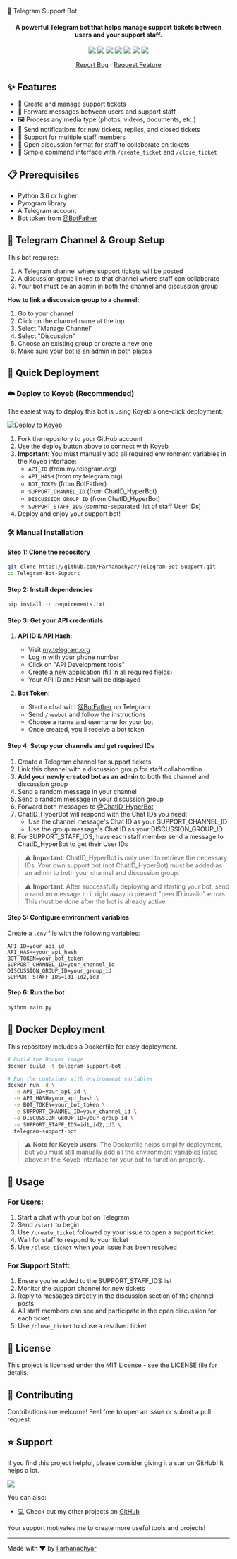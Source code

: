 🤖 Telegram Support Bot<p align="center">
  <h4 align="center">A powerful Telegram bot that helps manage support tickets between users and your support staff.</h4>
  <p align="center">
    <a href="https://codeclimate.com/github/Farhanachyar/Telegram-Bot-Support/maintainability"><img src="https://api.codeclimate.com/v1/badges/c60f42d7d0b61bd33e98/maintainability" /></a>
    <a href="https://github.com/Farhanachyar/Telegram-Bot-Support/issues"><img src="https://img.shields.io/github/issues/Farhanachyar/Telegram-Bot-Support"/></a>
    <a href="https://github.com/Farhanachyar/Telegram-Bot-Support/stargazers"><img src="https://img.shields.io/github/stars/Farhanachyar/Telegram-Bot-Support"/></a>
    <a href="https://github.com/Farhanachyar/Telegram-Bot-Support/network/members"><img src="https://img.shields.io/github/forks/Farhanachyar/Telegram-Bot-Support"/></a>
    <a href="https://github.com/Farhanachyar/Telegram-Bot-Support/commits/main"><img src="https://img.shields.io/github/last-commit/Farhanachyar/Telegram-Bot-Support/main"/></a>
    <a href="https://github.com/arifszn/gitprofile/blob/main/CONTRIBUTING.md"><img src="https://img.shields.io/badge/contributions-welcome-brightgreen.svg?style=flat"/></a>
    <a href="https://github.com/Farhanachyar/Telegram-Bot-Support/blob/main/LICENSE"><img src="https://img.shields.io/github/license/Farhanachyar/Telegram-Bot-Support"/></a>
  </p>
  <p align="center">
    <a href="https://github.com/Farhanachyar/Telegram-Bot-Support/issues">Report Bug</a>
    ·
    <a href="https://github.com/Farhanachyar/Telegram-Bot-Support/discussions">Request Feature</a>
  </p>
</p>

## ✨ Features

- 🎫 Create and manage support tickets
- 📨 Forward messages between users and support staff
- 🖼️ Process any media type (photos, videos, documents, etc.)
- 📣 Send notifications for new tickets, replies, and closed tickets
- 👥 Support for multiple staff members
- 💬 Open discussion format for staff to collaborate on tickets
- 🔄 Simple command interface with `/create_ticket` and `/close_ticket`

## 📋 Prerequisites

- Python 3.6 or higher
- Pyrogram library
- A Telegram account
- Bot token from [@BotFather](https://t.me/BotFather)

## 🔧 Telegram Channel & Group Setup

This bot requires:
1. A Telegram channel where support tickets will be posted
2. A discussion group linked to that channel where staff can collaborate
3. Your bot must be an admin in both the channel and discussion group

**How to link a discussion group to a channel:**
1. Go to your channel
2. Click on the channel name at the top
3. Select "Manage Channel"
4. Select "Discussion"
5. Choose an existing group or create a new one
6. Make sure your bot is an admin in both places

## 🚀 Quick Deployment

### ☁️ Deploy to Koyeb (Recommended)

The easiest way to deploy this bot is using Koyeb's one-click deployment:

[![Deploy to Koyeb](https://www.koyeb.com/static/images/deploy/button.svg)](https://app.koyeb.com/deploy?name=telegram-bot-support&repository=Farhanachyar%2FTelegram-Bot-Support&branch=main&builder=dockerfile&instance_type=free&regions=was&instances_min=0&autoscaling_sleep_idle_delay=300)

1. Fork the repository to your GitHub account
2. Use the deploy button above to connect with Koyeb
3. **Important**: You must manually add all required environment variables in the Koyeb interface:
   - `API_ID` (from my.telegram.org)
   - `API_HASH` (from my.telegram.org)
   - `BOT_TOKEN` (from BotFather)
   - `SUPPORT_CHANNEL_ID` (from ChatID_HyperBot)
   - `DISCUSSION_GROUP_ID` (from ChatID_HyperBot)
   - `SUPPORT_STAFF_IDS` (comma-separated list of staff User IDs)
4. Deploy and enjoy your support bot!

### 🛠️ Manual Installation

#### Step 1: Clone the repository
```bash
git clone https://github.com/Farhanachyar/Telegram-Bot-Support.git
cd Telegram-Bot-Support
```

#### Step 2: Install dependencies
```bash
pip install -r requirements.txt
```

#### Step 3: Get your API credentials
1. **API ID & API Hash**:
   - Visit [my.telegram.org](https://my.telegram.org/auth)
   - Log in with your phone number
   - Click on "API Development tools"
   - Create a new application (fill in all required fields)
   - Your API ID and Hash will be displayed

2. **Bot Token**:
   - Start a chat with [@BotFather](https://t.me/BotFather) on Telegram
   - Send `/newbot` and follow the instructions
   - Choose a name and username for your bot
   - Once created, you'll receive a bot token

#### Step 4: Setup your channels and get required IDs

1. Create a Telegram channel for support tickets
2. Link this channel with a discussion group for staff collaboration
3. **Add your newly created bot as an admin** to both the channel and discussion group
4. Send a random message in your channel
5. Send a random message in your discussion group
6. Forward both messages to [@ChatID_HyperBot](https://t.me/ChatID_HyperBot)
7. ChatID_HyperBot will respond with the Chat IDs you need:
   - Use the channel message's Chat ID as your SUPPORT_CHANNEL_ID
   - Use the group message's Chat ID as your DISCUSSION_GROUP_ID
8. For SUPPORT_STAFF_IDS, have each staff member send a message to ChatID_HyperBot to get their User IDs

> ⚠️ **Important**: ChatID_HyperBot is only used to retrieve the necessary IDs. Your own support bot (not ChatID_HyperBot) must be added as an admin to both your channel and discussion group.

> ⚠️ **Important**: After successfully deploying and starting your bot, send a random message to it right away to prevent "peer ID invalid" errors. This must be done after the bot is already active.

#### Step 5: Configure environment variables

Create a `.env` file with the following variables:

```
API_ID=your_api_id
API_HASH=your_api_hash
BOT_TOKEN=your_bot_token
SUPPORT_CHANNEL_ID=your_channel_id
DISCUSSION_GROUP_ID=your_group_id
SUPPORT_STAFF_IDS=id1,id2,id3
```

#### Step 6: Run the bot
```bash
python main.py
```

## 🐳 Docker Deployment

This repository includes a Dockerfile for easy deployment.

```bash
# Build the Docker image
docker build -t telegram-support-bot .

# Run the container with environment variables
docker run -d \
  -e API_ID=your_api_id \
  -e API_HASH=your_api_hash \
  -e BOT_TOKEN=your_bot_token \
  -e SUPPORT_CHANNEL_ID=your_channel_id \
  -e DISCUSSION_GROUP_ID=your_group_id \
  -e SUPPORT_STAFF_IDS=id1,id2,id3 \
  telegram-support-bot
```

> ⚠️ **Note for Koyeb users**: The Dockerfile helps simplify deployment, but you must still manually add all the environment variables listed above in the Koyeb interface for your bot to function properly.

## 📝 Usage

### For Users:
1. Start a chat with your bot on Telegram
2. Send `/start` to begin
3. Use `/create_ticket` followed by your issue to open a support ticket
4. Wait for staff to respond to your ticket
5. Use `/close_ticket` when your issue has been resolved

### For Support Staff:
1. Ensure you're added to the SUPPORT_STAFF_IDS list
2. Monitor the support channel for new tickets
3. Reply to messages directly in the discussion section of the channel posts
4. All staff members can see and participate in the open discussion for each ticket
5. Use `/close_ticket` to close a resolved ticket

## 📄 License

This project is licensed under the MIT License - see the LICENSE file for details.

## 🤝 Contributing

Contributions are welcome! Feel free to open an issue or submit a pull request.

## ⭐ Support

If you find this project helpful, please consider giving it a star on GitHub! It helps a lot.

<a href="https://github.com/Farhanachyar/Telegram-Bot-Support/stargazers"><img src="https://img.shields.io/github/stars/farhanachyar/Telegram-Bot-Support"/></a>

You can also:
- 💻 Check out my other projects on [GitHub](https://github.com/farhanachyar)

Your support motivates me to create more useful tools and projects!

---
Made with ❤️ by [Farhanachyar](https://github.com/farhanachyar)
